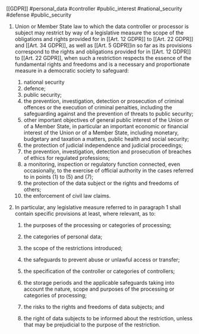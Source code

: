 [[GDPR]] #personal_data #controller #public_interest #national_security #defense #public_security 
1. Union or Member State law to which the data controller or processor is subject may restrict by way of a legislative measure the scope of the obligations and rights provided for in [[Art. 12 GDPR]] to [[Art. 22 GDPR]] and [[Art. 34 GDPR]], as well as [[Art. 5 GDPR]]in so far as its provisions correspond to the rights and obligations provided for in [[Art. 12 GDPR]] to [[Art. 22 GDPR]], when such a restriction respects the essence of the fundamental rights and freedoms and is a necessary and proportionate measure in a democratic society to safeguard:
	1.  national security	
	2.  defence;
	3.  public security;
	4. the prevention, investigation, detection or prosecution of criminal offences or the execution of criminal penalties, including the safeguarding against and the prevention of threats to public security;
	5. other important objectives of general public interest of the Union or of a Member State, in particular an important economic or financial interest of the Union or of a Member State, including monetary, budgetary and taxation a matters, public health and social security;
	6. the protection of judicial independence and judicial proceedings;
	7. the prevention, investigation, detection and prosecution of breaches of ethics for regulated professions;
	8.  a monitoring, inspection or regulatory function connected, even occasionally, to the exercise of official authority in the cases referred to in points (1) to (5) and (7);
	9.  the protection of the data subject or the rights and freedoms of others;
	10.  the enforcement of civil law claims.


2. In particular, any legislative measure referred to in paragraph 1 shall contain specific provisions at least, where relevant, as to:

	
	1. the purposes of the processing or categories of processing;
	
	2. the categories of personal data;
	
	3. the scope of the restrictions introduced;
	
	4. the safeguards to prevent abuse or unlawful access or transfer;
	
	5. the specification of the controller or categories of controllers;
	
	6. the storage periods and the applicable safeguards taking into account the nature, scope and purposes of the processing or categories of processing;
	
	7. the risks to the rights and freedoms of data subjects; and
	
	8. the right of data subjects to be informed about the restriction, unless that may be prejudicial to the purpose of the restriction.


